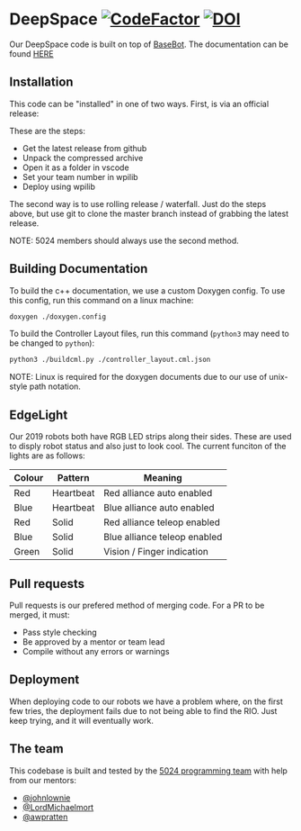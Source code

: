 # DeepSpace [![CodeFactor](https://www.codefactor.io/repository/github/frc5024/deepspace/badge)](https://www.codefactor.io/repository/github/frc5024/deepspace) [![DOI](https://zenodo.org/badge/162623857.svg)](https://zenodo.org/badge/latestdoi/162623857)

Our DeepSpace code is built on top of [BaseBot](https://github.com/frc5024/basebot). The documentation can be found [HERE](https://frc5024.github.io/DeepSpace/)

## Installation
This code can be "installed" in one of two ways. First, is via an official release:

These are the steps:
 - Get the latest release from github
 - Unpack the compressed archive
 - Open it as a folder in vscode
 - Set your team number in wpilib
 - Deploy using wpilib

The second way is to use rolling release / waterfall. Just do the steps above, but use git to clone the master branch instead of grabbing the latest release.

NOTE: 5024 members should always use the second method.

## Building Documentation
To build the c++ documentation, we use a custom Doxygen config. To use this config, run this command on a linux machine:
```sh
doxygen ./doxygen.config
```

To build the Controller Layout files, run this command (`python3` may need to be changed to `python`):
```sh
python3 ./buildcml.py ./controller_layout.cml.json
```

NOTE: Linux is required for the doxygen documents due to our use of unix-style path notation.

## EdgeLight
Our 2019 robots both have RGB LED strips along their sides. These are used to disply robot status and also just to look cool. The current funciton of the lights are as follows:

| Colour | Pattern | Meaning |
| -- | -- | -- |
| Red | Heartbeat | Red alliance auto enabled |
| Blue | Heartbeat | Blue alliance auto enabled |
| Red | Solid | Red alliance teleop enabled |
| Blue | Solid | Blue alliance teleop enabled |
| Green | Solid | Vision / Finger indication |


## Pull requests
Pull requests is our prefered method of merging code. For a PR to be merged, it must:
 - Pass style checking
 - Be approved by a mentor or team lead
 - Compile without any errors or warnings

## Deployment
When deploying code to our robots we have a problem where, on the first few tries, the deployment fails due to not being able to find the RIO. Just keep trying, and it will eventually work.

## The team
This codebase is built and tested by the [5024 programming team](https://github.com/frc5024) with help from our mentors:
 - [@johnlownie](https://github.com/johnlownie)
 - [@LordMichaelmort](https://github.com/LordMichaelmort)
 - [@awpratten](https://github.com/awpratten)